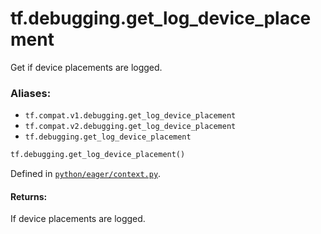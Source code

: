 <div itemscope itemtype="http://developers.google.com/ReferenceObject">
<meta itemprop="name" content="tf.debugging.get_log_device_placement" />
<meta itemprop="path" content="Stable" />
</div>

# tf.debugging.get_log_device_placement

Get if device placements are logged.

### Aliases:

* `tf.compat.v1.debugging.get_log_device_placement`
* `tf.compat.v2.debugging.get_log_device_placement`
* `tf.debugging.get_log_device_placement`

``` python
tf.debugging.get_log_device_placement()
```



Defined in [`python/eager/context.py`](/code/stable/tensorflow/python/eager/context.py).

<!-- Placeholder for "Used in" -->


#### Returns:

If device placements are logged.
